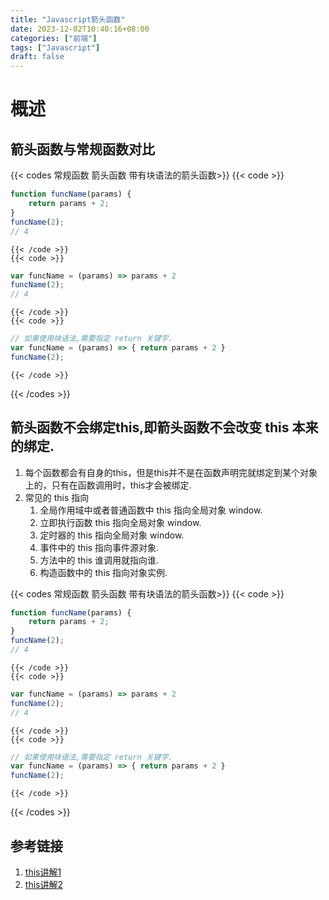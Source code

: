 ```yaml
---
title: "Javascript箭头函数"
date: 2023-12-02T10:40:16+08:00
categories: ["前端"]
tags: ["Javascript"]
draft: false
---
```


# 概述

## 箭头函数与常规函数对比

{{< codes 常规函数 箭头函数 带有块语法的箭头函数>}}
    {{< code >}}
```javascript
function funcName(params) {
    return params + 2;
}
funcName(2);
// 4
```
    {{< /code >}}
    {{< code >}}
```JavaScript
var funcName = (params) => params + 2
funcName(2);
// 4
```
    {{< /code >}}
    {{< code >}}
```javascript
// 如果使用块语法,需要指定 return 关键字.
var funcName = (params) => { return params + 2 }
funcName(2);
```
    {{< /code >}}
{{< /codes >}}

## 箭头函数不会绑定this,即箭头函数不会改变 this 本来的绑定.
1. 每个函数都会有自身的this，但是this并不是在函数声明完就绑定到某个对象上的，只有在函数调用时，this才会被绑定.
2. 常见的 this 指向
   1. 全局作用域中或者普通函数中 this 指向全局对象 window.
   2. 立即执行函数 this 指向全局对象 window.
   3. 定时器的 this 指向全局对象 window.
   4. 事件中的 this 指向事件源对象.
   5. 方法中的 this 谁调用就指向谁.
   6. 构造函数中的 this 指向对象实例.

{{< codes 常规函数 箭头函数 带有块语法的箭头函数>}}
    {{< code >}}
```javascript
function funcName(params) {
    return params + 2;
}
funcName(2);
// 4
```
    {{< /code >}}
    {{< code >}}
```JavaScript
var funcName = (params) => params + 2
funcName(2);
// 4
```
    {{< /code >}}
    {{< code >}}
```javascript
// 如果使用块语法,需要指定 return 关键字.
var funcName = (params) => { return params + 2 }
funcName(2);
```
    {{< /code >}}
{{< /codes >}}

## 参考链接
1. [this讲解1](https://juejin.cn/post/7035257186565488670)
2. [this讲解2](https://zhuanlan.zhihu.com/p/27108622)